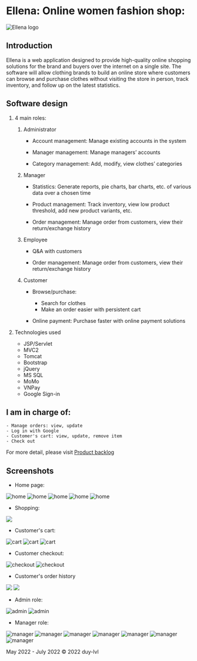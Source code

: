 # Ellena: Online women fashion shop: 
![Ellena logo](https://github.com/duy-lvl/ellena/blob/main/web/img/ellena-logo.png)

## Introduction
Ellena is a web application designed to provide high-quality online shopping solutions for the brand and buyers over the internet on a single site. The software will allow clothing brands to build an online store where customers can browse and purchase clothes without visiting the store in person, track inventory, and follow up on the latest statistics.

## Software design
1. 4 main roles:
	1. Administrator
		- Account management: Manage existing accounts in the system

		- Manager management: Manage managers’ accounts

		- Category management: Add, modify, view clothes’ categories

	2. Manager
		- Statistics: Generate reports, pie charts, bar charts, etc. of various data over a chosen time

		- Product management: Track inventory, view low product threshold, add new product variants, etc.

		- Order management: Manage order from customers, view their return/exchange history

	3. Employee
		- Q&A with customers

		- Order management: Manage order from customers, view their return/exchange history

	4. Customer
		- Browse/purchase: 
			- Search for clothes
			- Make an order easier with persistent cart

		- Online payment: Purchase faster with online payment solutions

2. Technologies used
	- JSP/Servlet
	- MVC2
	- Tomcat
	- Bootstrap
	- jQuery
	- MS SQL
	- MoMo
	- VNPay
	- Google Sign-in

## I am in charge of:
	- Manage orders: view, update
	- Log in with Google
	- Customer's cart: view, update, remove item
	- Check out


For more detail, please visit [Product backlog](https://github.com/duy-lvl/ellena/blob/main/Ellena%20backlog.xlsx)

## Screenshots

- Home page:

![home](https://github.com/duy-lvl/ellena/blob/main/screenshots/home1.png)
![home](https://github.com/duy-lvl/ellena/blob/main/screenshots/home2.png)
![home](https://github.com/duy-lvl/ellena/blob/main/screenshots/home3.png)
![home](https://github.com/duy-lvl/ellena/blob/main/screenshots/home4.png)
![home](https://github.com/duy-lvl/ellena/blob/main/screenshots/home5.png)

- Shopping:

![](https://github.com/duy-lvl/ellena/blob/main/screenshots/shopping1.png)

- Customer's cart:

![cart](https://github.com/duy-lvl/ellena/blob/main/screenshots/cart1.png)
![cart](https://github.com/duy-lvl/ellena/blob/main/screenshots/cart2.png)
![cart](https://github.com/duy-lvl/ellena/blob/main/screenshots/cart3.png)

- Customer checkout:

![checkout](https://github.com/duy-lvl/ellena/blob/main/screenshots/checkout1.png)
![checkout](https://github.com/duy-lvl/ellena/blob/main/screenshots/checkout2.png)

- Customer's order history

![](https://github.com/duy-lvl/ellena/blob/main/screenshots/cus-order-history1.png)
![](https://github.com/duy-lvl/ellena/blob/main/screenshots/cus-order-history2.png)

- Admin role:

![admin](https://github.com/duy-lvl/ellena/blob/main/screenshots/admin-home.png)
![admin](https://github.com/duy-lvl/ellena/blob/main/screenshots/admin-category.png)


- Manager role:

![manager](https://github.com/duy-lvl/ellena/blob/main/screenshots/manager-statistics1.png)
![manager](https://github.com/duy-lvl/ellena/blob/main/screenshots/manager-statistics2.png)
![manager](https://github.com/duy-lvl/ellena/blob/main/screenshots/manager-statistics3.png)
![manager](https://github.com/duy-lvl/ellena/blob/main/screenshots/manager-order1.png)
![manager](https://github.com/duy-lvl/ellena/blob/main/screenshots/manager-order2.png)
![manager](https://github.com/duy-lvl/ellena/blob/main/screenshots/manager-order3.png)
![manager](https://github.com/duy-lvl/ellena/blob/main/screenshots/manager-product.png)

May 2022 - July 2022
© 2022 duy-lvl 